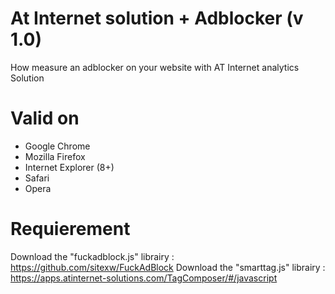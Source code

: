 # At Internet solution + Adblocker (v 1.0)

How measure an adblocker on your website with AT Internet analytics Solution

# Valid on

- Google Chrome
- Mozilla Firefox
- Internet Explorer (8+)
- Safari
- Opera

# Requierement

Download the "fuckadblock.js" librairy : https://github.com/sitexw/FuckAdBlock
Download the "smarttag.js" librairy : https://apps.atinternet-solutions.com/TagComposer/#/javascript


